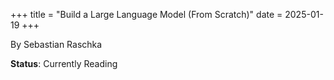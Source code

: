 +++
title = "Build a Large Language Model (From Scratch)"
date = 2025-01-19
+++

By Sebastian Raschka

**Status**: Currently Reading